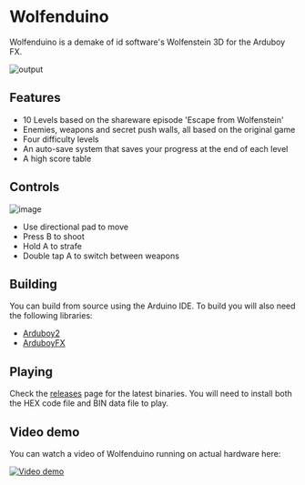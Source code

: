 # Wolfenduino
Wolfenduino is a demake of id software's Wolfenstein 3D for the Arduboy FX. 

![output](https://github.com/jhhoward/WolfenduinoFX/assets/1665740/50906f2e-36a5-462a-9e71-3bccf1e7c3c8)

## Features
* 10 Levels based on the shareware episode 'Escape from Wolfenstein'
* Enemies, weapons and secret push walls, all based on the original game
* Four difficulty levels
* An auto-save system that saves your progress at the end of each level
* A high score table

## Controls
![image](https://github.com/jhhoward/WolfenduinoFX/assets/1665740/c890d597-0de5-4cfd-bd5a-8d0697776a30)
* Use directional pad to move
* Press B to shoot
* Hold A to strafe
* Double tap A to switch between weapons

## Building
You can build from source using the Arduino IDE. To build you will also need the following libraries:
* [Arduboy2](https://github.com/MLXXXp/Arduboy2)
* [ArduboyFX](https://github.com/MrBlinky/ArduboyFX)

## Playing
Check the [releases](https://github.com/jhhoward/WolfenduinoFX/releases) page for the latest binaries. You will need to install both the HEX code file and BIN data file to play.

## Video demo
You can watch a video of Wolfenduino running on actual hardware here:

[![Video demo](https://img.youtube.com/vi/gl89uwLA_j8/0.jpg)](https://www.youtube.com/watch?v=gl89uwLA_j8 "Video demo")



